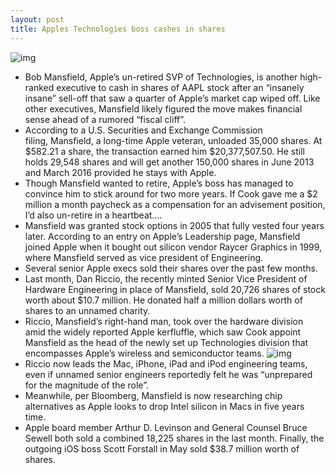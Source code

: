 ```yaml
---
layout: post
title: Apples Technologies boss cashes in shares
---
```

![img](http://media.idownloadblog.com/wp-content/uploads/2012/06/bob-mansfield.png)
* Bob Mansfield, Apple’s un-retired SVP of Technologies, is another high-ranked executive to cash in shares of AAPL stock after an “insanely insane” sell-off that saw a quarter of Apple’s market cap wiped off. Like other executives, Mansfield likely figured the move makes financial sense ahead of a rumored “fiscal cliff”.
* According to a U.S. Securities and Exchange Commission filing, Mansfield, a long-time Apple veteran, unloaded 35,000 shares. At $582.21 a share, the transaction earned him $20,377,507.50. He still holds 29,548 shares and will get another 150,000 shares in June 2013 and March 2016 provided he stays with Apple.
* Though Mansfield wanted to retire, Apple’s boss has managed to convince him to stick around for two more years. If Cook gave me a $2 million a month paycheck as a compensation for an advisement position, I’d also un-retire in a heartbeat….
* Mansfield was granted stock options in 2005 that fully vested four years later. According to an entry on Apple’s Leadership page, Mansfield joined Apple when it bought out silicon vendor Raycer Graphics in 1999, where Mansfield served as vice president of Engineering.
* Several senior Apple execs sold their shares over the past few months.
* Last month, Dan Riccio, the recently minted Senior Vice President of Hardware Engineering in place of Mansfield, sold 20,726 shares of stock worth about $10.7 million. He donated half a million dollars worth of shares to an unnamed charity.
* Riccio, Mansfield’s right-hand man, took over the hardware division amid the widely reported Apple kerfluffle, which saw Cook appoint Mansfield as the head of the newly set up Technologies division that encompasses Apple’s wireless and semiconductor teams.
![img](http://media.idownloadblog.com/wp-content/uploads/2012/11/Dan-Riccio-Apple-PR-headshots.jpg)
* Riccio now leads the Mac, iPhone, iPad and iPod engineering teams, even if unnamed senior engineers reportedly felt he was “unprepared for the magnitude of the role”.
* Meanwhile, per Bloomberg, Mansfield is now researching chip alternatives as Apple looks to drop Intel silicon in Macs in five years time.
* Apple board member Arthur D. Levinson and General Counsel Bruce Sewell both sold a combined 18,225 shares in the last month. Finally, the outgoing iOS boss Scott Forstall in May sold $38.7 million worth of shares.

